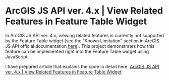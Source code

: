 # ArcGIS JS API ver. 4.x | View Related Features in Feature Table Widget

In ArcGIS JS API ver. 4.x, viewing related features is currently not supported by the Feature Table widget (see the “Known Limitation” section in ArcGIS JS API official documentation [here](https://developers.arcgis.com/javascript/latest/api-reference/esri-widgets-FeatureTable.html)). This project demonstrates how this feature can be implemented right into the Feature Table widget using JavaScript.

I have prepared article that explains the code in detail here: [ArcGIS JS API ver. 4.x | View Related Features in Feature Table Widget](https://medium.com/@chunkang.wong94/arcgis-js-api-ver-4-x-view-related-features-in-feature-table-widget-ac5bef8f1d4e)
